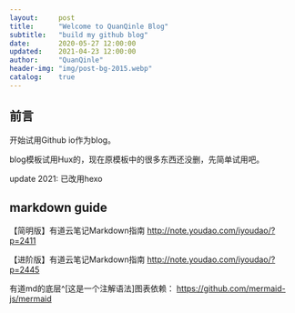 ```yaml
---
layout:     post
title:      "Welcome to QuanQinle Blog"
subtitle:   "build my github blog"
date:       2020-05-27 12:00:00
updated:    2021-04-23 12:00:00
author:     "QuanQinle"
header-img: "img/post-bg-2015.webp"
catalog:    true
---
```



## 前言

开始试用Github io作为blog。

<!-- more -->

blog模板试用Hux的，现在原模板中的很多东西还没删，先简单试用吧。

update 2021: 已改用hexo

## markdown guide
【简明版】有道云笔记Markdown指南 http://note.youdao.com/iyoudao/?p=2411

【进阶版】有道云笔记Markdown指南 http://note.youdao.com/iyoudao/?p=2445

有道md的底层^[这是一个注解语法]图表依赖：
https://github.com/mermaid-js/mermaid
